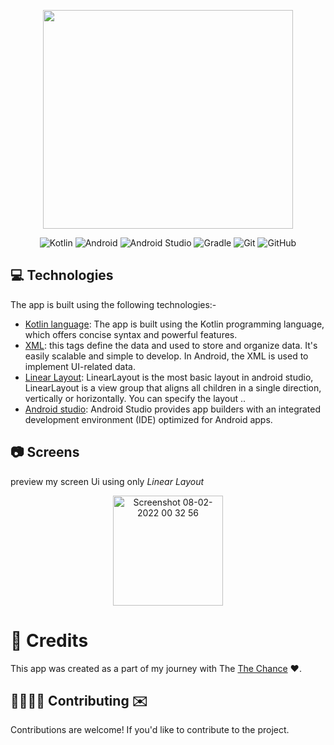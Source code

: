 <p align="center">
  <img width ="400" height="350" src="https://github.com/shahlaa1212/Task_TokyoOlympicsApp_TheChance2/assets/74646502/1c522f07-3c7c-44fc-8499-0a2b976685e2.png">
</p>
<p align="center">
  <img src="https://img.shields.io/badge/kotlin-%237F52FF.svg?style=for-the-badge&logo=kotlin&logoColor=white" alt="Kotlin">
  <img src="https://img.shields.io/badge/Android-34A853.svg?style=for-the-badge&logo=Android&logoColor=white" alt="Android">
  <img src="https://img.shields.io/badge/Android%20Studio-3DDC84.svg?style=for-the-badge&logo=Android-Studio&logoColor=white" alt="Android Studio">
  <img src="https://img.shields.io/badge/Gradle-02303A.svg?style=for-the-badge&logo=Gradle&logoColor=white" alt="Gradle">
  <img src="https://img.shields.io/badge/git-%23F05033.svg?style=for-the-badge&logo=git&logoColor=white" alt="Git">
  <img src="https://img.shields.io/badge/github-%23121011.svg?style=for-the-badge&logo=github&logoColor=white" alt="GitHub">
</p>

## 💻 Technologies

The app is built using the following technologies:-

- [Kotlin language](https://kotlinlang.org/): The app is built using the Kotlin programming language, which offers concise syntax and powerful features.
- [XML](https://developer.android.com/reference/android/util/Xml): this tags define the data and used to store and organize data. It's easily scalable and simple to develop. In Android, the XML is used to implement UI-related data.
- [ Linear Layout](https://developer.android.com/develop/ui/views/layout/linear): LinearLayout is the most basic layout in android studio, LinearLayout is a view group that aligns all children in a single direction, vertically or horizontally. You can specify the layout ..
- [Android studio](https://developer.android.com/studio): Android Studio provides app builders with an integrated development environment (IDE) optimized for Android apps.

## 📷 Screens
 preview my screen Ui using only *Linear Layout*  
<p align="center">   
<img width="176" alt="Screenshot 08-02-2022 00 32 56" src="https://user-images.githubusercontent.com/74646502/182250665-e821667d-7e29-4c10-a9bc-e9268fa0707c.png">
</p>

# 🫶 Credits
This app was created as a part of my journey with The [The Chance](https://github.com/TheChance101) ❤️.

## 🫱🏼‍🫲🏻 Contributing ✉️ 
Contributions are welcome! If you'd like to contribute to the project.






